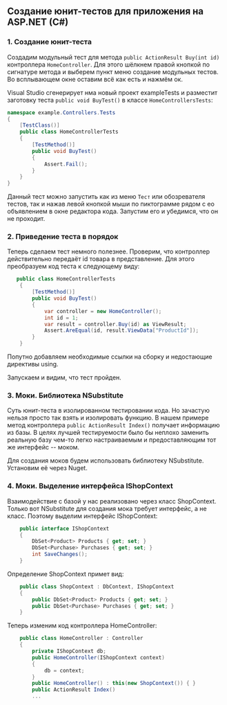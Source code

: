 ## Создание юнит-тестов для приложения на ASP.NET (C#)

### 1. Создание юнит-теста

Создадим модульный тест для метода `public ActionResult Buy(int id)` контроллера `HomeController`. Для этого шёлкнем правой кнопкой по сигнатуре метода и выберем пункт меню создание модульных тестов. Во всплывающем окне оставим всё как есть и нажмём ок.

Visual Studio сгенерирует нма новый проект exampleTests и разместит заготовку теста         `public void BuyTest()` в классе `HomeControllersTests`:

```c#
namespace example.Controllers.Tests
{
    [TestClass()]
    public class HomeControllerTests
    {
        [TestMethod()]
        public void BuyTest()
        {
            Assert.Fail();
        }
    }
}
```

Данный тест можно запустить как из меню `Тест` или обозревателя тестов, так и нажав левой кнопкой мыши по пиктограмме рядом с ео объявлением в окне редактора кода. Запустим его и убедимся, что он не проходит.


### 2. Приведение теста в порядок

Теперь сделаем тест немного полезнее. Проверим, что контроллер действительно передаёт id товара в представление. Для этого преобразуем код теста к следующему виду:

```c#
   public class HomeControllerTests
    {
        [TestMethod()]
        public void BuyTest()
        {
            var controller = new HomeController();
            int id = 1;
            var result = controller.Buy(id) as ViewResult;
            Assert.AreEqual(id, result.ViewData["ProductId"]);
        }
    }
```

Попутно добавляем необходимые ссылки на сборку и недостающие директивы using.

Запускаем и видим, что тест пройден.

### 3. Моки. Библиотека NSubstitute

Суть юнит-теста в изолированном тестировании кода. Но зачастую нельзя просто так взять и изолировать функцию. В нашем примере метод контроллера `public ActionResult Index()` получает информацию из базы. В целях лучшей тестируемости было бы неплохо заменить реальную базу чем-то легко настраиваемым и предоставляющим тот же интерфейс -- моком.

Для создания моков будем использовать библиотеку NSubstitute. Установим её через Nuget.

### 4. Моки. Выделение интерфейса IShopContext

Взаимодействие с базой у нас реализовано через класс ShopContext. Только вот NSubstitute для создания мока требует интерфейс, а не класс. Поэтому выделим интерфейс IShopContext:

```c#
    public interface IShopContext
    {
        DbSet<Product> Products { get; set; }
        DbSet<Purchase> Purchases { get; set; }
        int SaveChanges();
    }
```

Определение ShopContext примет вид:

```c#
    public class ShopContext : DbContext, IShopContext
    {
        public DbSet<Product> Products { get; set; }
        public DbSet<Purchase> Purchases { get; set; }
    }
```

Теперь изменим код контроллера HomeController:

```c#
    public class HomeController : Controller
    {
        private IShopContext db;
        public HomeController(IShopContext context)
        {
            db = context;
        }
        public HomeController() : this(new ShopContext()) { }
        public ActionResult Index()
        ...
```